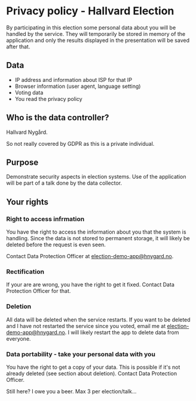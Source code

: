 

# Privacy policy - Hallvard Election

By participating in this election some personal data about you will be handled by the service. They will temporarily be stored in memory of the application and only the results displayed in the presentation will be saved after that.

## Data

- IP address and information about ISP for that IP
- Browser information (user agent, language setting)
- Voting data
- You read the privacy policy

## Who is the data controller?

Hallvard Nygård.

So not really covered by GDPR as this is a private individual.

## Purpose

Demonstrate security aspects in election systems. Use of the application will be part of a talk done by the data collector.


## Your rights

### Right to access infrmation

You have the right to access the information about you that the system is handling. Since the data is not stored to permanent storage, it will likely be deleted before the request is even seen.

Contact Data Protection Officer at election-demo-app@hnygard.no.

### Rectification

If your are are wrong, you have the right to get it fixed. Contact Data Protection Officer for that.

### Deletion

All data will be deleted when the service restarts. If you want to be deleted and I have not restarted the service since you voted, email me at election-demo-app@hnygard.no. I will likely restart the app to delete data from everyone.

### Data portability - take your personal data with you

You have the right to get a copy of your data. This is possible if it's not already deleted (see section about deletion). Contact Data Protection Officer.

Still here? I owe you a beer. Max 3 per election/talk...

<!-- TODO: form for submitting name -->